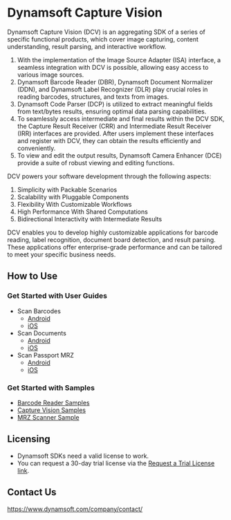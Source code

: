 # Dynamsoft Capture Vision

Dynamsoft Capture Vision (DCV) is an aggregating SDK of a series of specific functional products, which cover image capturing, content understanding, result parsing, and interactive workflow.

1. With the implementation of the Image Source Adapter (ISA) interface, a seamless integration with DCV is possible, allowing easy access to various image sources.
2. Dynamsoft Barcode Reader (DBR), Dynamsoft Document Normalizer (DDN), and Dynamsoft Label Recognizer (DLR) play crucial roles in reading barcodes, structures, and texts from images.
3. Dynamsoft Code Parser (DCP) is utilized to extract meaningful fields from text/bytes results, ensuring optimal data parsing capabilities.
4. To seamlessly access intermediate and final results within the DCV SDK, the Capture Result Receiver (CRR) and Intermediate Result Receiver (IRR) interfaces are provided. After users implement these interfaces and register with DCV, they can obtain the results efficiently and conveniently.
5. To view and edit the output results, Dynamsoft Camera Enhancer (DCE) provide a suite of robust viewing and editing functions.

DCV powers your software development through the following aspects:

1. Simplicity with Packable Scenarios
2. Scalability with Pluggable Components
3. Flexibility With Customizable Workflows
4. High Performance With Shared Computations
5. Bidirectional Interactivity with Intermediate Results

DCV enables you to develop highly customizable applications for barcode reading, label recognition, document board detection, and result parsing. These applications offer enterprise-grade performance and can be tailored to meet your specific business needs.

## How to Use

### Get Started with User Guides

- Scan Barcodes
  - [Android](https://www.dynamsoft.com/barcode-reader/docs/mobile/programming/android/user-guide.html?product=dcv&lang=android-kotlin)
  - [iOS](https://www.dynamsoft.com/barcode-reader/docs/mobile/programming/objectivec-swift/user-guide.html?product=dcv&lang=objectivec-swift)
- Scan Documents
  - [Android](https://www.dynamsoft.com/document-normalizer/docs/mobile/programming/android/user-guide.html?product=dcv&lang=android-kotlin)
  - [iOS](https://www.dynamsoft.com/document-normalizer/docs/mobile/programming/ios/user-guide.html?product=dcv&lang=objectivec-swift)
- Scan Passport MRZ
  - [Android](https://www.dynamsoft.com/capture-vision/docs/mobile/programming/android/user-guide/mrz.html)
  - [iOS](https://www.dynamsoft.com/capture-vision/docs/mobile/programming/ios/user-guide/mrz.html)

### Get Started with Samples

- [Barcode Reader Samples](https://github.com/Dynamsoft/barcode-reader-mobile-samples)
- [Capture Vision Samples](https://github.com/Dynamsoft/capture-vision-mobile-samples)
- [MRZ Scanner Sample](https://github.com/Dynamsoft/mrz-scanner-mobile)

## Licensing

- Dynamsoft SDKs need a valid license to work.
- You can request a 30-day trial license via the [Request a Trial License link](https://www.dynamsoft.com/customer/license/trialLicense?product=dcv&package=mobile&utm_source=github).

## Contact Us

https://www.dynamsoft.com/company/contact/
